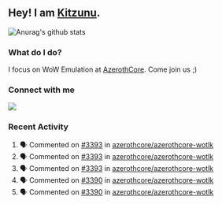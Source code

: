 ## Hey! I am [Kitzunu](https://Github.com/Kitzunu).

![Anurag's github stats](https://github-readme-stats.kitzunu.vercel.app/api?username=Kitzunu&show_icons=true)

### What do I do?

I focus on WoW Emulation at [AzerothCore](https://Github.com/AzerothCore). Come join us ;)

### Connect with me
[![](https://img.shields.io/badge/AzerothCore%20Discord-Connect%20with%20me!-green)](https://discord.com/invite/gkt4y2x)

### Recent Activity

<!--START_SECTION:activity-->
1. 🗣 Commented on [#3393](https://github.com//azerothcore/azerothcore-wotlk/issues/3393) in [azerothcore/azerothcore-wotlk](https://github.com//azerothcore/azerothcore-wotlk)
2. 🗣 Commented on [#3393](https://github.com//azerothcore/azerothcore-wotlk/issues/3393) in [azerothcore/azerothcore-wotlk](https://github.com//azerothcore/azerothcore-wotlk)
3. 🗣 Commented on [#3393](https://github.com//azerothcore/azerothcore-wotlk/issues/3393) in [azerothcore/azerothcore-wotlk](https://github.com//azerothcore/azerothcore-wotlk)
4. 🗣 Commented on [#3390](https://github.com//azerothcore/azerothcore-wotlk/issues/3390) in [azerothcore/azerothcore-wotlk](https://github.com//azerothcore/azerothcore-wotlk)
5. 🗣 Commented on [#3390](https://github.com//azerothcore/azerothcore-wotlk/issues/3390) in [azerothcore/azerothcore-wotlk](https://github.com//azerothcore/azerothcore-wotlk)
<!--END_SECTION:activity-->
